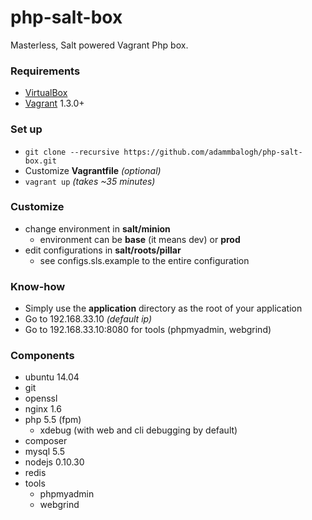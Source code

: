 php-salt-box
============
Masterless, Salt powered Vagrant Php box.

### Requirements
* [VirtualBox](https://www.virtualbox.org/)
* [Vagrant](http://www.vagrantup.com/) 1.3.0+

### Set up
* `git clone --recursive https://github.com/adammbalogh/php-salt-box.git`
* Customize **Vagrantfile** *(optional)*
* `vagrant up` *(takes ~35 minutes)*

### Customize
* change environment in **salt/minion**
  * environment can be **base** (it means dev) or **prod**
* edit configurations in **salt/roots/pillar**
  * see configs.sls.example to the entire configuration

### Know-how
* Simply use the **application** directory as the root of your application
* Go to 192.168.33.10 *(default ip)*
* Go to 192.168.33.10:8080 for tools (phpmyadmin, webgrind)

### Components
* ubuntu 14.04
* git
* openssl
* nginx 1.6
* php 5.5 (fpm)
  * xdebug (with web and cli debugging by default)
* composer
* mysql 5.5
* nodejs 0.10.30
* redis
* tools
  * phpmyadmin
  * webgrind
